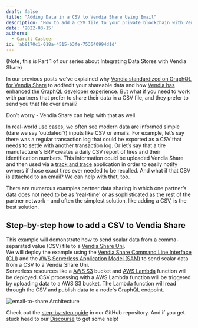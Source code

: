 ```yaml
---
draft: false
title: "Adding Data in a CSV to Vendia Share Using Email"
description: 'How to add a CSV file to your private blockchain with Vendia Share - no GraphQL needed'
date: '2022-03-15'
authors:
  - Caroll Casbeer
id: 'ab8170c1-018a-4515-b3fe-753640994d1d'
---
```


(Note, this is Part 1 of our series about Integrating Data Stores with Vendia Share)

In our previous posts we’ve explained why [Vendia standardized on GraphQL for Vendia Share](https://www.vendia.com/blog/why-we-combined-graphql-and-a-serverless-distributed-ledger) to add/edit your shareable data and how [Vendia has enhanced the GraphQL developer experience](https://www.vendia.com/blog/graphql-and-blockchain).
But what if you need to work with partners that prefer to share their data in a CSV file, and they prefer to send you that file over email? 

Don’t worry - Vendia Share can help with that as well.

In real-world use cases, we often see modern data are informed simple (dare we say ‘outdated’?) inputs like CSV or emails.  For example, let’s say there was a regular transaction log that could be exported as a CSV that needs to settle with another transaction log. 
Or let’s say that a tire manufacturer’s ERP creates a daily CSV report of tires and their identification numbers. This information could be uploaded Vendia Share and then used via a [track and trace](https://www.vendia.com/docs/share/quickstart/track-and-trace) application in order to easily notify owners if those exact tires ever needed to be recalled. 
And what if that CSV is attached to an email? We can help with that, too.

There are numerous examples partner data sharing in which one partner’s data does not need to be as 'real-time' or as sophisticated as the rest of the partner network - and often the simplest solution, like adding a CSV, is the best solution. 

## Step-by-step how to add a CSV to Vendia Share

This example will demonstrate how to send scalar data from a comma-separated value (CSV) file to a [Vendia Share Uni](https://vendia.com/docs/share/dev-and-use-unis).  
We will deploy the example using the [Vendia Share Command Line Interface (CLI)](https://vendia.com/docs/share/cli) and the [AWS Serverless Application Model (SAM)](https://docs.aws.amazon.com/serverless-application-model/latest/developerguide/what-is-sam.html) to send scalar data from a CSV to a Vendia Share Uni.  
Serverless resources like a [AWS S3](https://aws.amazon.com/s3/) bucket and [AWS Lambda](https://aws.amazon.com/lambda/) function will be deployed.  CSV processing with a AWS Lambda function will be triggered by uploading data to a AWS S3 bucket.  The Lambda function will read through the CSV and publish data to a node's GraphQL endpoint.

![email-to-share Architecture](https://d24nhiikxn5jns.cloudfront.net/optimized/user-images.githubusercontent.com..71095088..158896739-6182e528-f0a5-4382-b2e4-1fab598a7e35.png)

Check out the [step-by-step guide](https://github.com/vendia/examples/tree/main/integrations/files/email-to-share) in our GitHub repository. And if you get stuck head to our [Discourse](https://community.vendia.net) to get some help!
